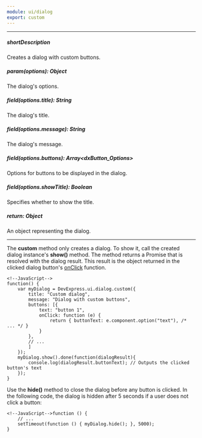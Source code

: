 ```yaml
---
module: ui/dialog
export: custom
---
```

---
##### shortDescription
Creates a dialog with custom buttons.

##### param(options): Object
The dialog's options.

##### field(options.title): String
The dialog's title.

##### field(options.message): String
The dialog's message.

##### field(options.buttons): Array<dxButton_Options>
Options for buttons to be displayed in the dialog.

##### field(options.showTitle): Boolean
Specifies whether to show the title.

##### return: Object
An object representing the dialog.

---
The **custom** method only creates a dialog. To show it, call the created dialog instance's **show()** method. The method returns a Promise that is resolved with the dialog result. This result is the object returned in the clicked dialog button's [onClick](/api-reference/10%20UI%20Widgets/dxButton/1%20Configuration/onClick.md '/Documentation/ApiReference/UI_Widgets/dxButton/Configuration/#onClick') function.

    <!--JavaScript-->
    function() {
        var myDialog = DevExpress.ui.dialog.custom({
            title: "Custom dialog",
            message: "Dialog with custom buttons",
            buttons: [{
                text: "button 1",
                onClick: function (e) {
                    return { buttonText: e.component.option("text"), /* ... */ }
                }
            }, 
            // ...
            ]
        });
        myDialog.show().done(function(dialogResult){
            console.log(dialogResult.buttonText); // Outputs the clicked button's text
        });
    }

Use the **hide()** method to close the dialog before any button is clicked. In the following code, the dialog is hidden after 5 seconds if a user does not click a button:

    <!--JavaScript-->function () {
        // ...
        setTimeout(function () { myDialog.hide(); }, 5000);
    }